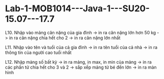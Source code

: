 # Lab-1-MOB1014---Java-1---SU20-15.07---17.7
L10. Nhập vào mảng cân nặng của gia đình 
-> in ra cân nặng lớn hơn 50 kg 
-> in ra cân nặng chia hết cho 2 
-> in ra cân nặng lớn nhất

L11. Nhập vào tên và tuổi của cả gia đình 
-> in ra tên tuổi của cả nhà 
-> in ra thông tin của người cao tuổi nhất

L12. Nhập mảng số bất kỳ 
-> in ra mảng, in max, in min của mảng 
-> in ra các phần tử chia hết cho 3 và 2 
-> sắp xếp mảng từ bé đến lớn -> in ra màn hình
